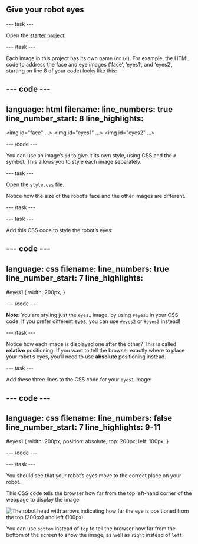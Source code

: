 ## Give your robot eyes

--- task ---

Open the <a href="https://editor.raspberrypi.org/en/projects/build-a-robot-starter" target="_blank">starter project</a>.

--- /task ---

Each image in this project has its own name (or **`id`**). For example, the HTML code to address the face and eye images (‘face’, ‘eyes1’, and ‘eyes2’, starting on line 8 of your code) looks like this:

--- code ---
---
language: html
filename: 
line_numbers: true
line_number_start: 8
line_highlights:
---
<img id="face" ...>
<img id="eyes1" ...>
<img id="eyes2" ...>

--- /code ---

You can use an image’s `id` to give it its own style, using CSS and the `#` symbol. This allows you to style each image separately.

--- task ---

Open the `style.css` file. 

Notice how the size of the robot’s face and the other images are different.

--- /task ---


--- task ---

Add this CSS code to style the robot’s eyes:

--- code ---
---
language: css
filename: 
line_numbers: true
line_number_start: 7
line_highlights:
---
#eyes1 {
    width: 200px;
    }

--- /code ---

**Note**: You are styling just the `eyes1` image, by using `#eyes1` in your CSS code. If you prefer different eyes, you can use `#eyes2` or `#eyes3` instead!

--- /task ---

Notice how each image is displayed one after the other? This is called __relative__ positioning. If you want to tell the browser exactly where to place your robot’s eyes, you’ll need to use __absolute__ positioning instead.

--- task ---

Add these three lines to the CSS code for your `eyes1` image:

--- code ---
---
language: css
filename: 
line_numbers: false
line_number_start: 7
line_highlights: 9-11
---
#eyes1 {
    width: 200px;
    position: absolute;
    top: 200px;
    left: 100px;
    }
    
--- /code ---

--- /task ---

You should see that your robot’s eyes move to the correct place on your robot.

This CSS code tells the browser how far from the top left-hand corner of the webpage to display the image.

![The robot head with arrows indicating how far the eye is positioned from the top (200px) and left (100px).](images/robot-eyes-position2.png)

You can use `bottom` instead of `top` to tell the browser how far from the bottom of the screen to show the image, as well as `right` instead of `left`.
